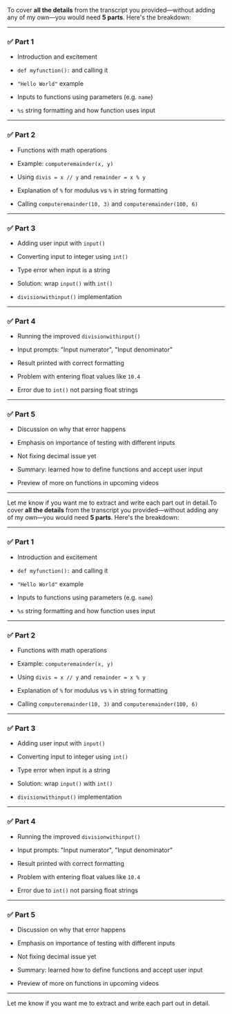 To cover **all the details** from the transcript you provided—without adding any of my own—you would need **5 parts**. Here's the breakdown:

---

### ✅ **Part 1**

- Introduction and excitement
    
- `def myfunction():` and calling it
    
- `"Hello World"` example
    
- Inputs to functions using parameters (e.g. `name`)
    
- `%s` string formatting and how function uses input
    

---

### ✅ **Part 2**

- Functions with math operations
    
- Example: `computeremainder(x, y)`
    
- Using `divis = x // y` and `remainder = x % y`
    
- Explanation of `%` for modulus vs `%` in string formatting
    
- Calling `computeremainder(10, 3)` and `computeremainder(100, 6)`
    

---

### ✅ **Part 3**

- Adding user input with `input()`
    
- Converting input to integer using `int()`
    
- Type error when input is a string
    
- Solution: wrap `input()` with `int()`
    
- `divisionwithinput()` implementation
    

---

### ✅ **Part 4**

- Running the improved `divisionwithinput()`
    
- Input prompts: "Input numerator", "Input denominator"
    
- Result printed with correct formatting
    
- Problem with entering float values like `10.4`
    
- Error due to `int()` not parsing float strings
    

---

### ✅ **Part 5**

- Discussion on why that error happens
    
- Emphasis on importance of testing with different inputs
    
- Not fixing decimal issue yet
    
- Summary: learned how to define functions and accept user input
    
- Preview of more on functions in upcoming videos
    

---

Let me know if you want me to extract and write each part out in detail.To cover **all the details** from the transcript you provided—without adding any of my own—you would need **5 parts**. Here's the breakdown:

---

### ✅ **Part 1**

- Introduction and excitement
    
- `def myfunction():` and calling it
    
- `"Hello World"` example
    
- Inputs to functions using parameters (e.g. `name`)
    
- `%s` string formatting and how function uses input
    

---

### ✅ **Part 2**

- Functions with math operations
    
- Example: `computeremainder(x, y)`
    
- Using `divis = x // y` and `remainder = x % y`
    
- Explanation of `%` for modulus vs `%` in string formatting
    
- Calling `computeremainder(10, 3)` and `computeremainder(100, 6)`
    

---

### ✅ **Part 3**

- Adding user input with `input()`
    
- Converting input to integer using `int()`
    
- Type error when input is a string
    
- Solution: wrap `input()` with `int()`
    
- `divisionwithinput()` implementation
    

---

### ✅ **Part 4**

- Running the improved `divisionwithinput()`
    
- Input prompts: "Input numerator", "Input denominator"
    
- Result printed with correct formatting
    
- Problem with entering float values like `10.4`
    
- Error due to `int()` not parsing float strings
    

---

### ✅ **Part 5**

- Discussion on why that error happens
    
- Emphasis on importance of testing with different inputs
    
- Not fixing decimal issue yet
    
- Summary: learned how to define functions and accept user input
    
- Preview of more on functions in upcoming videos
    

---

Let me know if you want me to extract and write each part out in detail.
